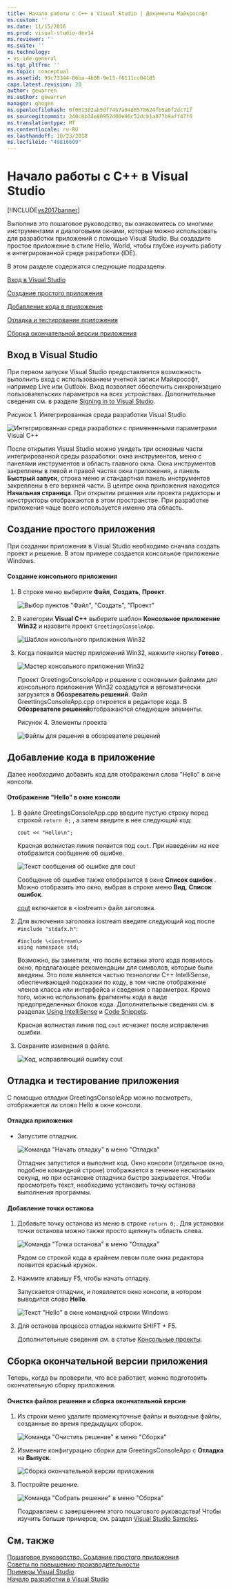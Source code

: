 ```yaml
---
title: Начало работы с C++ в Visual Studio | Документы Майкрософт
ms.custom: ''
ms.date: 11/15/2016
ms.prod: visual-studio-dev14
ms.reviewer: ''
ms.suite: ''
ms.technology:
- vs-ide-general
ms.tgt_pltfrm: ''
ms.topic: conceptual
ms.assetid: 99c73344-86ba-4b08-9e15-f6111cc04185
caps.latest.revision: 20
author: gewarren
ms.author: gewarren
manager: ghogen
ms.openlocfilehash: 6f061382ab5df74b7a94d8578624fb5a0f2dc71f
ms.sourcegitcommit: 240c8b34e80952d00e90c52dcb1a077b9aff47f6
ms.translationtype: MT
ms.contentlocale: ru-RU
ms.lasthandoff: 10/23/2018
ms.locfileid: "49816609"
---
```

# <a name="getting-started-with-c-in-visual-studio"></a>Начало работы с C++ в Visual Studio
[!INCLUDE[vs2017banner](../includes/vs2017banner.md)]

Выполнив это пошаговое руководство, вы ознакомитесь со многими инструментами и диалоговыми окнами, которые можно использовать для разработки приложений с помощью Visual Studio. Вы создадите простое приложение в стиле Hello, World, чтобы глубже изучить работу в интегрированной среде разработки (IDE).  
  
 В этом разделе содержатся следующие подразделы.  
  
 [Вход в Visual Studio](../ide/getting-started-with-cpp-in-visual-studio.md#BKMK_Configure)  
  
 [Создание простого приложения](../ide/getting-started-with-cpp-in-visual-studio.md#BKMK_CreateApp)  
  
 [Добавление кода в приложение](../ide/getting-started-with-cpp-in-visual-studio.md#BKMK_AddCode)  
  
 [Отладка и тестирование приложения](../ide/getting-started-with-cpp-in-visual-studio.md#BKMK_DebugTest)  
  
 [Сборка окончательной версии приложения](../ide/getting-started-with-cpp-in-visual-studio.md#BKMK_BuildRelease)  
  
##  <a name="BKMK_Configure"></a> Вход в Visual Studio  
 При первом запуске Visual Studio предоставляется возможность выполнить вход с использованием учетной записи Майкрософт, например Live или Outlook. Вход позволяет обеспечить синхронизацию пользовательских параметров на всех устройствах. Дополнительные сведения см. в разделе [Signing in to Visual Studio](../ide/signing-in-to-visual-studio.md).  
  
 Рисунок 1. Интегрированная среда разработки Visual Studio  
  
 ![Интегрированная среда разработки с примененными параметрами Visual C++](../ide/media/c-ide-defaultenvironmentlayout.png "C++IDE_DefaultEnvironmentLayout")  
  
 После открытия Visual Studio можно увидеть три основные части интегрированной среды разработки: окна инструментов, меню с панелями инструментов и область главного окна. Окна инструментов закреплены в левой и правой частях окна приложения, а панель **Быстрый запуск**, строка меню и стандартная панель инструментов закреплены в его верхней части. В центре окна приложения находится **Начальная страница**. При открытии решения или проекта редакторы и конструкторы отображаются в этом пространстве. При разработке приложения чаще всего используется именно эта область.  
  
##  <a name="BKMK_CreateApp"></a> Создание простого приложения  
 При создании приложения в Visual Studio необходимо сначала создать проект и решение. В этом примере создается консольное приложение Windows.  
  
#### <a name="to-create-a-console-app"></a>Создание консольного приложения  
  
1. В строке меню выберите **Файл**, **Создать**, **Проект**.  
  
    ![Выбор пунктов "Файл", "Создать", "Проект"](../ide/media/exploreide-filenewproject.png "ExploreIDE-FileNewProject")  
  
2. В категории **Visual C++** выберите шаблон **Консольное приложение Win32** и назовите проект `GreetingsConsoleApp`.  
  
    ![Шаблон консольного приложения Win32](../ide/media/c-ide-newprojectdlg.png "C++IDE_NewProjectDlg")  
  
3. Когда появится мастер приложений Win32, нажмите кнопку **Готово** .  
  
    ![Мастер консольного приложения Win32](../ide/media/c-ide-win32consoleappwizard.png "C++IDE_Win32ConsoleAppWizard")  
  
   Проект GreetingsConsoleApp и решение с основными файлами для консольного приложения Win32 создадутся и автоматически загрузятся в **Обозреватель решений**. Файл GreettingsConsoleApp.cpp откроется в редакторе кода. В **Обозревателе решений**отображаются следующие элементы.  
  
   Рисунок 4. Элементы проекта  
  
   ![Файлы для решения в обозревателе решений](../ide/media/c-ide-solutioncontents.png "C++IDE_SolutionContents")  
  
##  <a name="BKMK_AddCode"></a> Добавление кода в приложение  
 Далее необходимо добавить код для отображения слова "Hello" в окне консоли.  
  
#### <a name="to-display-hello-in-the-console-window"></a>Отображение "Hello" в окне консоли  
  
1.  В файле GreetingsConsoleApp.cpp введите пустую строку перед строкой `return 0;` , а затем введите в нее следующий код:  
  
    ```  
    cout << "Hello\n";  
    ```  
  
     Красная волнистая линия появится под `cout`. При наведении на нее отобразится сообщение об ошибке.  
  
     ![Текст сообщения об ошибке для cout](../ide/media/c-ide-couterror.png "C++IDE_CoutError")  
  
     Сообщение об ошибке также отобразится в окне **Список ошибок** . Можно отобразить это окно, выбрав в строке меню **Вид**, **Список ошибок**.  
  
     [cout](http://msdn.microsoft.com/library/d87db6c3-e4e1-4d09-9ec5-458f55018257) включается в \<iostream\> файл заголовка.  
  
2.  Для включения заголовка iostream введите следующий код после `#include "stdafx.h"`:  
  
    ```  
    #include \<iostream\>  
    using namespace std;  
    ```  
  
     Возможно, вы заметили, что после вставки этого кода появилось окно, предлагающее рекомендации для символов, которые были введены. Это поле является частью технологии C++ IntelliSense, обеспечивающей подсказки по коду, в том числе отображение членов класса или интерфейса и сведения о параметрах. Кроме того, можно использовать фрагменты кода в виде предопределенных блоков кода. Дополнительные сведения см. в разделах [Using IntelliSense](../ide/using-intellisense.md) и [Code Snippets](../ide/code-snippets.md).  
  
     Красная волнистая линия под `cout` исчезнет после исправления ошибки.  
  
3.  Сохраните изменения в файле.  
  
     ![Код, исправляющий ошибку cout](../ide/media/c-ide-coutfix.png "C++IDE_CoutFix")  
  
##  <a name="BKMK_DebugTest"></a> Отладка и тестирование приложения  
 С помощью отладки GreetingsConsoleApp можно посмотреть, отображается ли слово Hello в окне консоли.  
  
#### <a name="to-debug-the-application"></a>Отладка приложения  
  
-   Запустите отладчик.  
  
     ![Команда "Начать отладку" в меню "Отладка"](../ide/media/exploreide-startdebugging.png "ExploreIDE-StartDebugging")  
  
     Отладчик запустится и выполнит код. Окно консоли (отдельное окно, подобное командной строке) отображается в течение нескольких секунд, но при остановке отладчика быстро закрывается. Чтобы просмотреть текст, необходимо установить точку останова выполнения программы.  
  
#### <a name="to-add-a-breakpoint"></a>Добавление точки останова  
  
1. Добавьте точку останова из меню в строке `return 0;`. Для установки точки останова можно также просто щелкнуть область слева.  
  
    ![Команда "Точка останова" в меню "Отладка"](../ide/media/exploreide-togglebreakpoint.png "ExploreIDE-ToggleBreakpoint")  
  
    Рядом со строкой кода в крайнем левом поле окна редактора появится красный кружок.  
  
2. Нажмите клавишу F5, чтобы начать отладку.  
  
    Запускается отладчик, и появляется окно консоли, в котором выводится слово **Hello**.  
  
    ![Текст "Hello" в окне командной строки Windows](../ide/media/c-ide-hellocommandwindow.png "C++IDE_HelloCommandWindow")  
  
3. Для останова процесса отладки нажмите SHIFT + F5.  
  
   Дополнительные сведения см. в статье [Консольные проекты](../debugger/debugging-preparation-console-projects.md).  
  
##  <a name="BKMK_BuildRelease"></a> Сборка окончательной версии приложения  
 Теперь, когда вы проверили, что все работает, можно подготовить окончательную сборку приложения.  
  
#### <a name="to-clean-the-solution-files-and-build-a-release-version"></a>Очистка файлов решения и сборка окончательной версии  
  
1. Из строки меню удалите промежуточные файлы и выходные файлы, созданные во время предыдущих сборок.  
  
    ![Команда "Очистить решение" в меню "Сборка"](../ide/media/exploreide-cleansolution.png "ExploreIDE-CleanSolution")  
  
2. Измените конфигурацию сборки для GreetingsConsoleApp с **Отладка** на **Выпуск**.  
  
    ![Сборка окончательной версии приложения](../ide/media/c-ide-changingbuildtorelease.png "C++IDE_ChangingBuildtoRelease")  
  
3. Постройте решение.  
  
    ![Команда "Собрать решение" в меню "Сборка"](../ide/media/exploreide-buildsolution.png "ExploreIDE-BuildSolution")  
  
   Поздравляем с завершением этого пошагового руководства! Чтобы изучить больше примеров, см. раздел [Visual Studio Samples](../ide/visual-studio-samples.md).  
  
## <a name="see-also"></a>См. также  
 [Пошаговое руководство. Создание простого приложения](../ide/walkthrough-create-a-simple-application-with-visual-csharp-or-visual-basic.md)   
 [Советы по повышению производительности](../ide/productivity-tips-for-visual-studio.md)   
 [Примеры Visual Studio](../ide/visual-studio-samples.md)   
 [Начало разработки в Visual Studio](../ide/get-started-developing-with-visual-studio.md)



